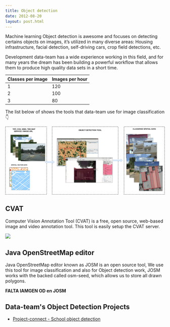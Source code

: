```yaml
---
title: Object detection
date: 2012-08-20
layout: post.html
---
```


Machine learning Object detection is awesome and focuses on detecting certains objects on images, it’s utilized in many diverse areas: Housing infrastructure, facial detection, self-driving cars, crop field detections, etc.

Development data-team has a wide experience working in this field, and for many years the dream has been building a powerful workflow that allows them to produce high quality data sets in a short time.

<table class="table">
  <thead>
    <tr>
      <th scope="col">Classes per image</th>
      <th scope="col">Images per hour</th>
    </tr>
  </thead>
  <tbody>
    <tr>
      <td>1</td>
      <td>120</td>
    </tr>
    <tr>
      <td>2</td>
      <td>100</td>
    </tr>
    <tr>
      <td>3</td>
      <td>80</td>
    </tr>
  </tbody>
</table>

The list below of shows the tools that data-team use for image classification 👇

![image](/assets/images/object-detection.png)

## CVAT 
Computer Vision Annotation Tool (CVAT) is a free, open source, web-based image and video annotation tool. This tool is easily setup the CVAT server.

![](https://paper-attachments.dropbox.com/s_230DC06EACF3ACA9F9E356E4840E7091EA3153BB2E07CA5FA7F773EE60638E3E_1643658400175_chips_ahoy_image_classification.gif)


## Java OpenStreetMap editor

Java OpenStreetMap editor known as JOSM is an open source tool, We use this tool for image classification and also for Object detection work, JOSM works with the backed called osm-seed, which allows us to store all drawn polygons.  

**FALTA IAMGEN OD en JOSM**

## Data-team's Object Detection Projects

- [Project-connect - School object detection](/highlighted-projects/project-connect/)
